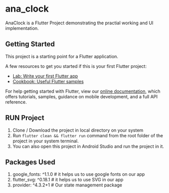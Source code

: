 # ana_clock

AnaClock is a Flutter Project demonstrating the practial working and UI implementation. 

## Getting Started

This project is a starting point for a Flutter application.

A few resources to get you started if this is your first Flutter project:

- [Lab: Write your first Flutter app](https://flutter.dev/docs/get-started/codelab)
- [Cookbook: Useful Flutter samples](https://flutter.dev/docs/cookbook)

For help getting started with Flutter, view our
[online documentation](https://flutter.dev/docs), which offers tutorials,
samples, guidance on mobile development, and a full API reference.

## RUN Project

1) Clone / Download the project in local directory on your system
2) Run `flutter clean && flutter run` command from the root folder of the project in your system terminal.
3) You can also open this project in Android Studio and run the project in it.

## Packages Used

1) google_fonts: ^1.1.0 # it helps us to use google fonts on our app
2) flutter_svg: ^0.18.1 # it helps us to use SVG in our app
3) provider: ^4.3.2+1 # Our state management package